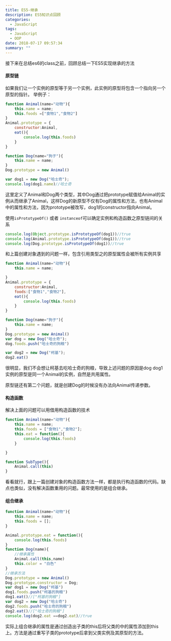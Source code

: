 ```yaml
---
title: ES5-继承
description: ES5知识点回顾
categories:
  - JavaScript
tags:
  - JavaScript
  - OOP
date: 2018-07-17 09:57:34
summary: ""
---
```


接下来在总结es6的class之前，回顾总结一下ES5实现继承的方法

#### 原型链

如果我们让一个实例的原型等于另一个实例，此实例的原型将包含一个指向另一个原型的指针。
举例子：

```javascript
function Animal(name="动物"){
    this.name = name;
    this.foods =["食物1","食物2"] 
}
Animal.prototype = {
    constructor:Animal,
    eat(){
        console.log(this.foods)
    }
}

function Dog(name="狗子"){
    this.name = name;
}
Dog.prototype = new Animal()

var dog1 = new Dog("哈士奇");
console.log(dog1.name)//哈士奇
```

这里定义了Animal和Dog两个类型，其中Dog通过把prototype赋值给Animal的实例从而继承了Animal，这样Dog的新原型不仅有Dog的属性和方法，也有Animal中的属性和方法，因为prototype被改写，dog1的constructor指向Animal。

使用`isPrototypeOf()` 或者 `instanceof`可以确定实例和构造函数之原型链间的关系

```javascript
console.log(Object.prototype.isPrototypeOf(dog1))//true
console.log(Animal.prototype.isPrototypeOf(dog1))//true
console.log(Dog.prototype.isPrototypeOf(dog1))//true
```

和上篇创建对象遇到的问题一样，包含引用类型之的原型属性会被所有实例共享

```javascript
function Animal(name="动物"){
    this.name = name;

}
Animal.prototype = {
    constructor:Animal,
    foods:["食物1","食物2"],
    eat(){
        console.log(this.foods)
    }
}

function Dog(name="狗子"){
    this.name = name;
}
Dog.prototype = new Animal()
var dog = new Dog("哈士奇");
dog.foods.push("哈士奇的狗粮")

var dog2 = new Dog("柯基");
dog2.eat()
```

很明显，我们不会想让柯基去吃哈士奇的狗粮，导致上述问题的原因是dog dog1实例的原型是同一个Animal的实例，自然是共用属性。

原型链还有第二个问题，就是创建Dog的时候没有办法向Animal传递参数。

#### 构造函数

解决上面的问题可以用借用构造函数的技术

```javascript
function Animal(name="动物"){
    this.name = name;
    this.foods = ["食物1","食物2"];
    this.eat = function(){
        console.log(this.foods)
    }

}

function SubType(){
    Animal.call(this)
}
```

看看就行，跟上一篇创建对象的构造函数方法一样，都是执行构造函数的代码。缺点也类似，没有解决函数重用的问题。最常使用的是组合继承。

#### 组合继承

```javascript
function Animal(name="动物"){
    this.name = name;
    this.foods = [];
}

Animal.prototype.eat = function(){
    console.log(this.foods)
}
function Dog(name){
    //继承属性
    Animal.call(this,name)
    this.color = "白色"
}
//继承方法
Dog.prototype = new Animal()
Dog.prototype.constructor = Dog;
var dog1 = new Dog("柯基")
dog1.foods.push("柯基的狗粮")
dog1.eat()//["柯基的狗粮"]
var dog2 = new Dog("哈士奇")
dog2.foods.push("哈士奇的狗粮")
dog2.eat()//["哈士奇的狗粮"]
console.log(dog2.eat ==dog2.eat)//true
```

实际上组合继承的属性是通过创造出子类的this后将父类的中的属性添加到this上。方法是通过重写子类的prototype后拿到父类实例及其原型的方法。

